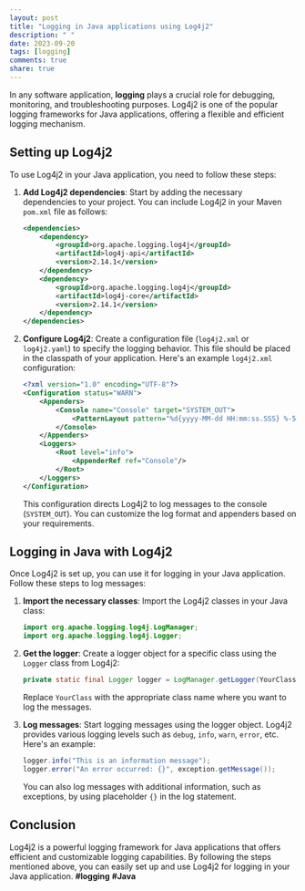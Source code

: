 ```yaml
---
layout: post
title: "Logging in Java applications using Log4j2"
description: " "
date: 2023-09-20
tags: [logging]
comments: true
share: true
---
```


In any software application, **logging** plays a crucial role for debugging, monitoring, and troubleshooting purposes. Log4j2 is one of the popular logging frameworks for Java applications, offering a flexible and efficient logging mechanism.

## Setting up Log4j2

To use Log4j2 in your Java application, you need to follow these steps:

1. **Add Log4j2 dependencies**: Start by adding the necessary dependencies to your project. You can include Log4j2 in your Maven `pom.xml` file as follows:

   ```xml
   <dependencies>
       <dependency>
           <groupId>org.apache.logging.log4j</groupId>
           <artifactId>log4j-api</artifactId>
           <version>2.14.1</version>
       </dependency>
       <dependency>
           <groupId>org.apache.logging.log4j</groupId>
           <artifactId>log4j-core</artifactId>
           <version>2.14.1</version>
       </dependency>
   </dependencies>
   ```

2. **Configure Log4j2**: Create a configuration file (`log4j2.xml` or `log4j2.yaml`) to specify the logging behavior. This file should be placed in the classpath of your application. Here's an example `log4j2.xml` configuration:

   ```xml
   <?xml version="1.0" encoding="UTF-8"?>
   <Configuration status="WARN">
       <Appenders>
           <Console name="Console" target="SYSTEM_OUT">
               <PatternLayout pattern="%d{yyyy-MM-dd HH:mm:ss.SSS} %-5p %c{1}:%L - %m%n"/>
           </Console>
       </Appenders>
       <Loggers>
           <Root level="info">
               <AppenderRef ref="Console"/>
           </Root>
       </Loggers>
   </Configuration>
   ```

   This configuration directs Log4j2 to log messages to the console (`SYSTEM_OUT`). You can customize the log format and appenders based on your requirements.

## Logging in Java with Log4j2

Once Log4j2 is set up, you can use it for logging in your Java application. Follow these steps to log messages:

1. **Import the necessary classes**: Import the Log4j2 classes in your Java class:

   ```java
   import org.apache.logging.log4j.LogManager;
   import org.apache.logging.log4j.Logger;
   ```

2. **Get the logger**: Create a logger object for a specific class using the `Logger` class from Log4j2:

   ```java
   private static final Logger logger = LogManager.getLogger(YourClass.class);
   ```

   Replace `YourClass` with the appropriate class name where you want to log the messages.

3. **Log messages**: Start logging messages using the logger object. Log4j2 provides various logging levels such as `debug`, `info`, `warn`, `error`, etc. Here's an example:

   ```java
   logger.info("This is an information message");
   logger.error("An error occurred: {}", exception.getMessage());
   ```

   You can also log messages with additional information, such as exceptions, by using placeholder `{}` in the log statement.

## Conclusion

Log4j2 is a powerful logging framework for Java applications that offers efficient and customizable logging capabilities. By following the steps mentioned above, you can easily set up and use Log4j2 for logging in your Java application. **#logging** **#Java**